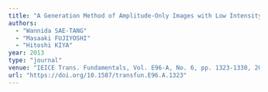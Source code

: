 ```yaml
---
title: "A Generation Method of Amplitude-Only Images with Low Intensity Ranges"
authors:
  - "Wannida SAE-TANG"
  - "Masaaki FUJIYOSHI"
  - "Hitoshi KIYA"
year: 2013
type: "journal"
venue: "IEICE Trans. Fundamentals, Vol. E96-A, No. 6, pp. 1323-1330, 2013-06-01."
url: "https://doi.org/10.1587/transfun.E96.A.1323"
---
```

